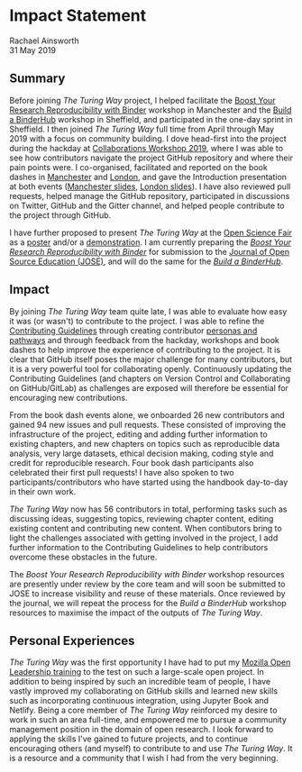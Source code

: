 # Impact Statement

Rachael Ainsworth  
31 May 2019

## Summary

Before joining *The Turing Way* project, I helped facilitate the [Boost Your Research Reproducibility with Binder](/workshops/boost-research-reproducibility-binder) workshop in Manchester and the [Build a BinderHub](/workshops/build-a-binderhub) workshop in Sheffield, and participated in the one-day sprint in Sheffield. 
I then joined *The Turing Way* full time from April through May 2019 with a focus on community building. 
I dove head-first into the project during the hackday at [Collaborations Workshop 2019](/workshops/collabw19/hackdayreport_20190403.md), where I was able to see how contributors navigate the project GitHub repository and where their pain points were. 
I co-organised, facilitated and reported on the book dashes in [Manchester](/workshops/book-dash/book-dash-mcr-report.md) and [London](/workshops/book-dash/book-dash-ldn-report.md), and gave the Introduction presentation at both events ([Manchester slides](https://doi.org/10.5281/zenodo.3233610), [London slides](https://doi.org/10.5281/zenodo.3233654)). 
I have also reviewed pull requests, helped manage the GitHub repository, participated in discussions on Twitter, GitHub and the Gitter channel, and helped people contribute to the project through GitHub.

I have further proposed to present *The Turing Way* at the [Open Science Fair](https://www.opensciencefair.eu/) as a [poster](/conferences/abstracts/OSF19_Poster_submission.md) and/or a [demonstration](/conferences/abstracts/OSF19_Demo_submission.md). 
I am currently preparing the *[Boost Your Research Reproducibility with Binder](/workshops/boost-research-reproducibility-binder)* for submission to the [Journal of Open Source Education (JOSE)](https://jose.theoj.org/), and will do the same for the *[Build a BinderHub](/workshops/build-a-binderhub)*.

## Impact

By joining *The Turing Way* team quite late, I was able to evaluate how easy it was (or wasn't) to contribute to the project. 
I was able to refine the [Contributing Guidelines](../../CONTRIBUTING.md) through creating contributor [personas and pathways](https://github.com/alan-turing-institute/the-turing-way/pull/470) and through feedback from the hackday, workshops and book dashes to help improve the experience of contributing to the project. 
It is clear that GitHub itself poses the major challenge for many contributors, but it is a very powerful tool for collaborating openly. 
Continuously updating the Contributing Guidelines (and chapters on Version Control and Collaborating on GitHub/GitLab) as challenges are exposed will therefore be essential for encouraging new contributions. 

From the book dash events alone, we onboarded 26 new contributors and gained 94 new issues and pull requests. 
These consisted of improving the infrastructure of the project, editing and adding further information to existing chapters, and new chapters on topics such as reproducible data analysis, very large datasets, ethical decision making, coding style and credit for reproducible research. 
Four book dash participants also celebrated their first pull requests! 
I have also spoken to two participants/contributors who have started using the handbook day-to-day in their own work.

*The Turing Way* now has 56 contributors in total, performing tasks such as discussing ideas, suggesting topics, reviewing chapter content, editing existing content and contributing new content. 
When contibutors bring to light the challenges associated with getting involved in the project, I add further information to the Contributing Guidelines to help contributors overcome these obstacles in the future.

The *Boost Your Research Reproducibility with Binder* workshop resources are presently under review by the core team and will soon be submitted to JOSE to increase visibility and reuse of these materials. 
Once reviewed by the journal, we will repeat the process for the *Build a BinderHub* workshop resources to maximise the impact of the outputs of *The Turing Way*.

## Personal Experiences

*The Turing Way* was the first opportunity I have had to put my [Mozilla Open Leadership training](https://foundation.mozilla.org/en/opportunity/mozilla-open-leaders/) to the test on such a large-scale open project. 
In addition to being inspired by such an incredible team of people, I have vastly improved my collaborating on GitHub skills and learned new skills such as incorporating continuous integration, using Jupyter Book and Netlify. 
Being a core member of *The Turing Way* reinforced my desire to work in such an area full-time, and empowered me to pursue a community management position in the domain of open research. 
I look forward to applying the skills I've gained to future projects, and to continue encouraging others (and myself) to contribute to and use *The Turing Way*. 
It is a resource and a community that I wish I had from the very beginning.
